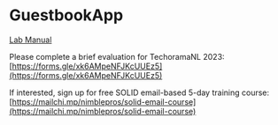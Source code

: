 # GuestbookApp

[Lab Manual](https://www.dropbox.com/s/dr52sofas9uckvu/Clean%20Architecture%20with%20ASP.NET%20Core%20--%20Labs%20%28for%20net7%29.pdf?dl=0)

Please complete a brief evaluation for TechoramaNL 2023:
[https://forms.gle/xk6AMpeNFJKcUUEz5](https://forms.gle/xk6AMpeNFJKcUUEz5)

If interested, sign up for free SOLID email-based 5-day training course:
[https://mailchi.mp/nimblepros/solid-email-course](https://mailchi.mp/nimblepros/solid-email-course)
